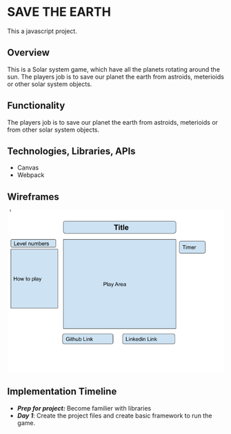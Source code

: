 
# SAVE THE EARTH

This a javascript project.



## Overview
This is a Solar system game, which have all the planets rotating around the sun.
The players job is to save our planet the earth from astroids, meterioids or other solar system objects.


## Functionality
The players job is to save our planet the earth from astroids, meterioids or from other solar system objects.


## Technologies, Libraries, APIs
  * Canvas
  * Webpack 

## Wireframes

<img src="./images/pro-wireframe.png">

## Implementation Timeline
  * ***Prep for project:*** Become familier with libraries 
  * ***Day 1***: Create the project files and create basic framework to run the game.